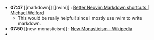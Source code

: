 - **07:47** [[markdown]] [[nvim]] :  [Better Neovim Markdown shortcuts | Michael Welford](https://its.mw/posts/better-neovim-markdown-shortcuts/#:~:text=Now%2C%20when%20I%20select%20some,the%20text%20into%20inline%20code.)
	- This would be really helpful! since I mostly use nvim to write markdown.
- **07:50** [[new-monasticism]] :  [New Monasticism - Wikipedia](https://en.wikipedia.org/wiki/New_Monasticism)
-